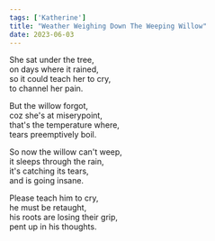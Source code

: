 ```yaml
---
tags: ['Katherine']
title: "Weather Weighing Down The Weeping Willow"
date: 2023-06-03
---
```


She sat under the tree,  
on days where it rained,  
so it could teach her to cry,  
to channel her pain.

But the willow forgot,  
coz she's at miserypoint,  
that's the temperature where,  
tears preemptively boil.

So now the willow can't weep,  
it sleeps through the rain,  
it's catching its tears,  
and is going insane.

Please teach him to cry,  
he must be retaught,  
his roots are losing their grip,  
pent up in his thoughts.
